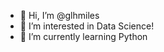 - 👋 Hi, I’m @glhmiles
- 👀 I’m interested in Data Science! 
- 🌱 I’m currently learning Python
  
<!---
glhmiles/glhmiles is a ✨ special ✨ repository because its `README.md` (this file) appears on your GitHub profile.
You can click the Preview link to take a look at your changes.
--->
